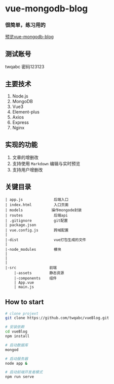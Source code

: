 # vue-mongodb-blog


### 很简单，练习用的

[预览vue-mongodb-blog](http://weiqi.icu/)

## 测试账号
twqabc
密码123123

## 主要技术
1. Node.js 
2. MongoDB 
3. Vue3
4. Element-plus
5. Axios
6. Express
6. Nginx

## 实现的功能
1. 文章的增删改
2. 支持使用 `Markdown` 编辑与实时预览
5. 支持用户增删改


## 关键目录

```
| app.js              后端入口
| index.html          入口页面
| models             操作mongode封装
| routes              后端api
| .gitignore          git配置
| package.json
| vue.config.js       跨域配置
|
|-dist                vue打包生成的文件
|
|-node_modules        模块
|
|
|
|-src               前端
    |-assets        静态资源
    |-components    组件
    | App.vue
    | main.js
```

## How to start
``` bash
# clone projext
git clone https://github.com/twqabc/vueBlog.git

# 安装依赖
cd vueBlog
npm install

# 启动数据库
mongod

# 启动服务器
node app &

# 启动前端开发者模式
npm run serve
```
